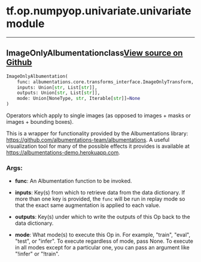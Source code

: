 # tf.op.numpyop.univariate.univariate<span class="tag">module</span>

---

## ImageOnlyAlbumentation<span class="tag">class</span><a class="sourcelink" href=https://github.com/fastestimator/fastestimator/blob/r1.1/fastestimator/op/numpyop/univariate/univariate.py/#L26-L57>View source on Github</a>
```python
ImageOnlyAlbumentation(
	func: albumentations.core.transforms_interface.ImageOnlyTransform,
	inputs: Union[str, List[str]],
	outputs: Union[str, List[str]],
	mode: Union[NoneType, str, Iterable[str]]=None
)
```
Operators which apply to single images (as opposed to images + masks or images + bounding boxes).

This is a wrapper for functionality provided by the Albumentations library:
https://github.com/albumentations-team/albumentations. A useful visualization tool for many of the possible effects
it provides is available at https://albumentations-demo.herokuapp.com.


<h3>Args:</h3>


* **func**: An Albumentation function to be invoked.

* **inputs**: Key(s) from which to retrieve data from the data dictionary. If more than one key is provided, the `func` will be run in replay mode so that the exact same augmentation is applied to each value.

* **outputs**: Key(s) under which to write the outputs of this Op back to the data dictionary.

* **mode**: What mode(s) to execute this Op in. For example, "train", "eval", "test", or "infer". To execute regardless of mode, pass None. To execute in all modes except for a particular one, you can pass an argument like "!infer" or "!train".

